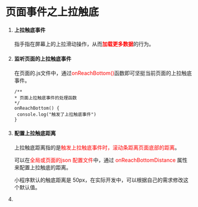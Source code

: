 # 页面事件之上拉触底

1. #### 上拉触底事件

   指手指在屏幕上的上拉滑动操作，从而<font color="red">**加载更多数据**</font>的行为。

2. #### 监听页面的上拉触底事件

   在页面的.js文件中，通过<font color="red">onReachBottom()</font>函数即可坚挺当前页面的上拉触底事件。

   ```
   /**
   * 页面上拉触底事件的处理函数
   */
   onReachBottom() {
   	console.log("触发了上拉触底事件")
   }
   ```

   

3. #### 配置上拉触底距离

   上拉触底距离指的是<font color="red">触发上拉触底事件时，滚动条距离页面底部的距离</font>。

   可以在<font color="red">全局或页面的json 配置文件</font>中，通过 <font color="red">onReachBottomDistance</font> 属性来配置上拉触底的距离。

   小程序默认的触底距离是 50px，在实际开发中，可以根据自己的需求修改这个默认值。

4. 